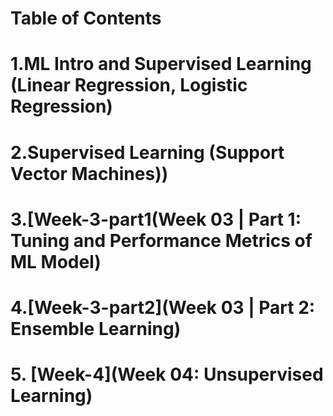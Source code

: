 # Table of Contents
# 1.ML Intro and Supervised Learning (Linear Regression, Logistic Regression)
# 2.Supervised Learning (Support Vector Machines))
# 3.[Week-3-part1(Week 03 | Part 1: Tuning and Performance Metrics of ML Model)
# 4.[Week-3-part2](Week 03 | Part 2: Ensemble Learning)
# 5. [Week-4](Week 04: Unsupervised Learning)


